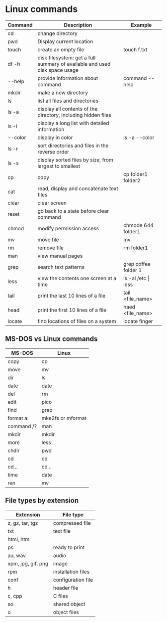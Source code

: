 # Linux commands


| Command        | Description                                                      | Example |
| -------------- | -------------------                                              | ------   |
| cd             | change directory                                                 |          |
| pwd            | Display current location                                         |          |
|touch           | create an empty file                                             | touch f.txt |
| df -h  | disk filesystem: get a full summary of available and used disk space usage|            |
| --help | provide information about command |  command --help  |
| mkdir  | make a new directory |   |
|ls      | list all files and directories |   |
|ls -a  | display all contents of the directory, including hidden files|   |
|ls -l  | display a long list with detailed information   |   |
|--color | display in color |  ls -a --color  |
|ls -r | sort directories and files in the reverse order         |   |
| ls -s | display sorted files by size, from largest to smallest | |
|cp     | copy | cp folder1 folder2 |
|cat    | read, display and concatenate text files|  |
|clear  | clear screen |  |
|reset  | go back to a state before clear command |  |
|chmod  | modify permission access | chmode 644 folder1 |
|mv     | move file| mv  <source> <destination> |
|rm     | remove file|  rm folder1 |
|man    | view manual pages |   |
|grep   | search text patterns | grep coffee folder 1 |
| less  | view the contents one screen at a time |  ls -al /etc  \| less
| tail | print the last 10 lines of a file | tail <file_name> |
| head | print the first 10 lines of a file | haed <file_name> |
| locate | find locations of files on a system | locate finger |

## MS-DOS vs Linux commands

| MS-DOS  |  Linux |
| ----   |  ----  |
|  copy    |   cp     |
|  move    |   mv     |
|  dir   | ls  |
|  date  | date |
|  del   | rm   |
|  edit  | pico |
|  find  | grep |
|  format a:  |  mke2fs or mformat |
| command /?  | man |
|  mkdir     | mkdir |
|   more     | less   |
|   chdir   | pwd    |
|  cd    | cd   |
|  cd .. | cd ..|
| time   | date |
|  ren   | mv   |

## File types by extension

| Extension    |  File type |
| -----        |   -----    |           
|z, gz, tar, tgz  | compressed file |
| txt | text file |
| html, htm |  |
| ps  |  ready to print |
| au, wav | audio |
|xpm, jpg, gif, png | image |
|rpm | installation files|
|conf | configuration file|
|h | header file |
|c, cpp | C files|
|so | shared object|
|o | object files|


